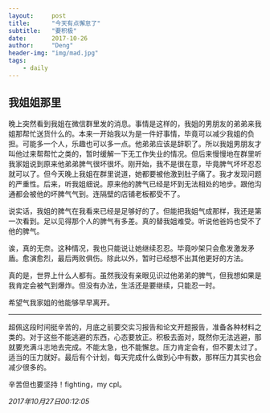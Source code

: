 ```yaml
---
layout:     post
title:      "今天有点懈怠了"
subtitle:   "要积极"
date:       2017-10-26
author:     "Deng"
header-img: "img/mad.jpg"
tags:
    - daily
---
```


>

## 我姐姐那里 

晚上突然看到我姐在微信群里发的消息。事情是这样的，我姐的男朋友的弟弟来我姐那帮忙送货什么的。本来一开始我以为是一件好事情，毕竟可以减少我姐的负担。可能多一个人，乐趣也可以多一点。他弟弟应该是辞职了。所以我姐男朋友才叫他过来帮帮忙之类的，暂时缓解一下无工作失业的情况。但后来慢慢地在群里听我家姐说到原来他弟弟脾气很坏很坏。刚开始，我不是很在意，毕竟脾气坏坏忍忍就可以了。但今天晚上我姐在群里说道，她都要被他激到肚子痛了。我才发现问题的严重性。后来，听我姐细说。原来他的脾气已经是坏到无法相处的地步。跟他沟通都会被他的坏脾气气到。连隔壁的店铺老板都受不了。

说实话，我姐的脾气在我看来已经是足够好的了。但能把我姐气成那样，我还是第一次看到。足以见得那个人的脾气有多差。真的替我姐难受。听说他爸妈也受不了他的脾气。

诶，真的无奈。这种情况，我也只能说让她继续忍忍。毕竟吵架只会愈发激发矛盾。愈演愈烈，最后两败俱伤。除此以外，暂时已经想不出其他更好的方法。

真的是，世界上什么人都有。虽然我没有亲眼见识过他弟弟的脾气，但我想如果是我肯定会被气到爆炸。但没有办法，生活还是要继续，只能忍一时。

希望气我家姐的他能够早早离开。

---

超佩这段时间挺辛苦的，月底之前要交实习报告和论文开题报告，准备各种材料之类的。对于这些不能逃避的东西，心态要放正。积极去面对，既然你无法逃避，那就要充满斗志地去完成。不能太急，也不能懈怠。压力肯定会有，但不要太过了。适当的压力就好。最后有个计划，每天完成什么做到心中有数，那样压力其实也会减少很多的。

辛苦但也要坚持！fighting，my cpl。

*2017年10月27日00:12:05*

